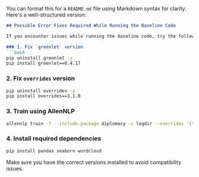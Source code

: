 You can format this for a `README.md` file using Markdown syntax for clarity. Here's a well-structured version:  

```markdown
## Possible Error Fixes Required While Running the Baseline Code

If you encounter issues while running the baseline code, try the following fixes:

### 1. Fix `greenlet` version  
```bash
pip uninstall greenlet -y 
pip install greenlet==0.4.17
```

### 2. Fix `overrides` version  
```bash
pip uninstall overrides -y 
pip install overrides==3.1.0
```

### 3. Train using AllenNLP  
```bash
allennlp train -f --include-package diplomacy -s logdir --overrides '{"trainer": {"cuda_device": -1}}' configs/actual_lie/contextlstm.jsonnet
```

### 4. Install required dependencies  
```bash
pip install pandas seaborn wordcloud
```

Make sure you have the correct versions installed to avoid compatibility issues.
```
